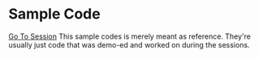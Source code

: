# Sample Code

[Go To Session](https://github.com/np-overflow/2015-sessions/blob/master/01%20--%20Web%20Design%20Track%20Pt%201/01.2.md)
This sample codes is merely meant as reference. They're usually just code that was demo-ed and worked on during the sessions.

